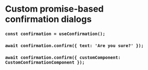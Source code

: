 # Custom promise-based confirmation dialogs

### `const confirmation = useConfirmation();`
### `await confirmation.confirm({ text: 'Are you sure?' });`
### `await confirmation.confirm({ customComponent: CustomConfirmationComponent });`
